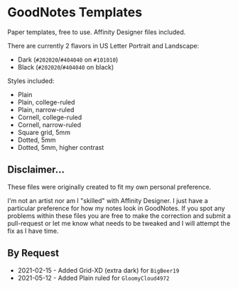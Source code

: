 # GoodNotes Templates
Paper templates, free to use.  Affinity Designer files included. 

There are currently 2 flavors in US Letter Portrait and Landscape:
- Dark (`#202020`/`#404040` on `#101010`)
- Black (`#202020`/`#404040` on black)

Styles included:
- Plain
- Plain, college-ruled
- Plain, narrow-ruled
- Cornell, college-ruled
- Cornell, narrow-ruled
- Square grid, 5mm
- Dotted, 5mm
- Dotted, 5mm, higher contrast

## Disclaimer...
These files were originally created to fit my own personal preference.

I'm not an artist nor am I "skilled" with Affinity Designer. I just have a particular preference for how my notes look in GoodNotes. If you spot any problems within these files you are free to make the correction and submit a pull-request or let me know what needs to be tweaked and I will attempt the fix as I have time. 

## By Request
- 2021-02-15 - Added Grid-XD (extra dark) for `BigBeer19`
- 2021-05-12 - Added Plain ruled for `GloomyCloud4972`
